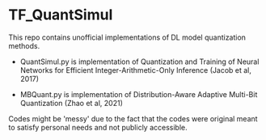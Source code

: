 # TF_QuantSimul
This repo contains unofficial implementations of DL model quantization methods.

- QuantSimul.py is implementation of Quantization and Training of Neural Networks for Efficient Integer-Arithmetic-Only Inference (Jacob et al, 2017)

- MBQuant.py is implementation of Distribution-Aware Adaptive Multi-Bit Quantization (Zhao et al, 2021)

Codes might be 'messy' due to the fact that the codes were original meant to satisfy personal needs and not publicly accessible.

